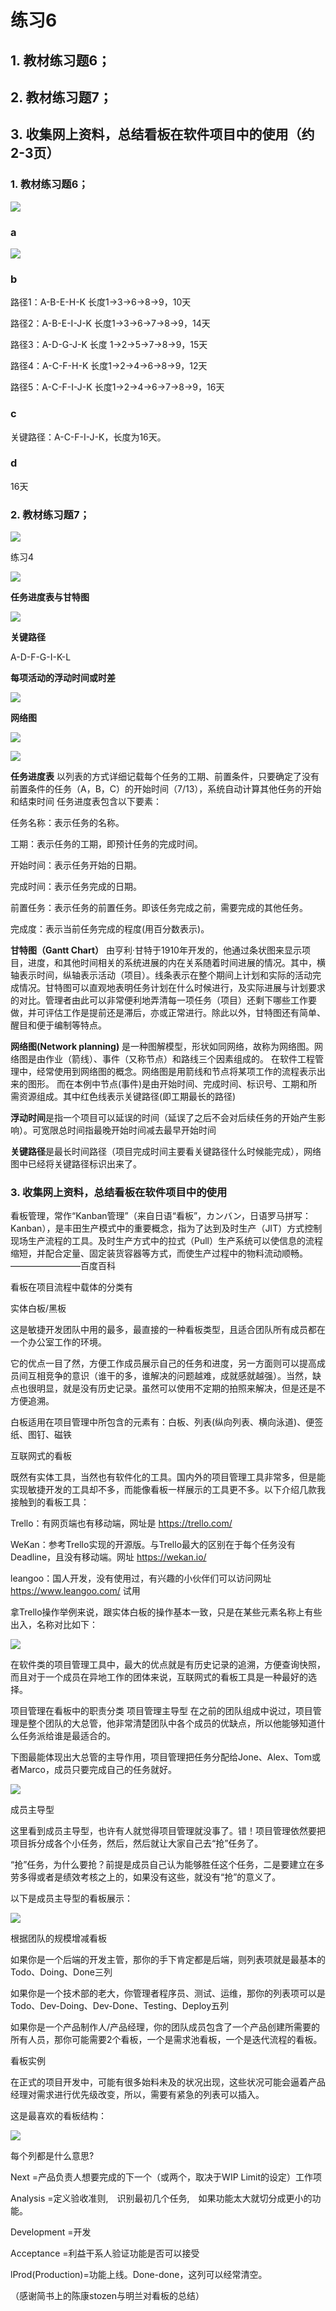 # 练习6
## 1. 教材练习题6；
## 2. 教材练习题7；
## 3. 收集网上资料，总结看板在软件项目中的使用（约2-3页）

### 1. 教材练习题6；

![](https://github.com/ChanKimFung/IT-homework/blob/master/pic/q1.png)

### a

![](https://github.com/ChanKimFung/IT-homework/blob/master/pic/6-1a.png)

### b

路径1：A-B-E-H-K 长度1→3→6→8→9，10天

路径2：A-B-E-I-J-K 长度1→3→6→7→8→9，14天

路径3：A-D-G-J-K 长度 1→2→5→7→8→9，15天

路径4：A-C-F-H-K 长度1→2→4→6→8→9，12天

路径5：A-C-F-I-J-K 长度1→2→4→6→7→8→9，16天

### c

关键路径：A-C-F-I-J-K，长度为16天。

### d

16天

### 2. 教材练习题7；

![](https://github.com/ChanKimFung/IT-homework/blob/master/pic/q21.png)

练习4

![](https://github.com/ChanKimFung/IT-homework/blob/master/pic/q22.png)

**任务进度表与甘特图**

![](https://github.com/ChanKimFung/IT-homework/blob/master/pic/621.png)

**关键路径**

A-D-F-G-I-K-L

**每项活动的浮动时间或时差**


![](https://github.com/ChanKimFung/IT-homework/blob/master/pic/624.png)

**网络图**

![](https://github.com/ChanKimFung/IT-homework/blob/master/pic/622.png)

![](https://github.com/ChanKimFung/IT-homework/blob/master/pic/623.png)

**任务进度表** 以列表的方式详细记载每个任务的工期、前置条件，只要确定了没有前置条件的任务（A，B，C）的开始时间（7/13），系统自动计算其他任务的开始和结束时间
任务进度表包含以下要素：

任务名称：表示任务的名称。

工期：表示任务的工期，即预计任务的完成时间。

开始时间：表示任务开始的日期。

完成时间：表示任务完成的日期。

前置任务：表示任务的前置任务。即该任务完成之前，需要完成的其他任务。

完成度：表示当前任务完成的程度(用百分数表示)。

**甘特图（Gantt Chart）** 由亨利·甘特于1910年开发的，他通过条状图来显示项目，进度，和其他时间相关的系统进展的内在关系随着时间进展的情况。其中，横轴表示时间，纵轴表示活动（项目）。线条表示在整个期间上计划和实际的活动完成情况。甘特图可以直观地表明任务计划在什么时候进行，及实际进展与计划要求的对比。管理者由此可以非常便利地弄清每一项任务（项目）还剩下哪些工作要做，并可评估工作是提前还是滞后，亦或正常进行。除此以外，甘特图还有简单、醒目和便于编制等特点。

**网络图(Network planning)** 是一种图解模型，形状如同网络，故称为网络图。网络图是由作业（箭线）、事件（又称节点）和路线三个因素组成的。
在软件工程管理中，经常使用到网络图的概念。网络图是用箭线和节点将某项工作的流程表示出来的图形。
而在本例中节点(事件)是由开始时间、完成时间、标识号、工期和所需资源组成。其中红色线表示关键路径(即工期最长的路径)

**浮动时间**是指一个项目可以延误的时间（延误了之后不会对后续任务的开始产生影响）。可宽限总时间指最晚开始时间减去最早开始时间

**关键路径**是最长时间路径（项目完成时间主要看关键路径什么时候能完成），网络图中已经将关键路径标识出来了。

### 3. 收集网上资料，总结看板在软件项目中的使用

看板管理，常作“Kanban管理”（来自日语“看板”，カンバン，日语罗马拼写：Kanban），是丰田生产模式中的重要概念，指为了达到及时生产（JIT）方式控制现场生产流程的工具。及时生产方式中的拉式（Pull）生产系统可以使信息的流程缩短，并配合定量、固定装货容器等方式，而使生产过程中的物料流动顺畅。————————百度百科

看板在项目流程中载体的分类有

实体白板/黑板

这是敏捷开发团队中用的最多，最直接的一种看板类型，且适合团队所有成员都在一个办公室工作的环境。

它的优点一目了然，方便工作成员展示自己的任务和进度，另一方面则可以提高成员间互相竞争的意识（谁干的多，谁解决的问题越难，成就感就越强）。当然，缺点也很明显，就是没有历史记录。虽然可以使用不定期的拍照来解决，但是还是不方便追溯。

白板适用在项目管理中所包含的元素有：白板、列表(纵向列表、横向泳道)、便签纸、图钉、磁铁

互联网式的看板

既然有实体工具，当然也有软件化的工具。国内外的项目管理工具非常多，但是能实现敏捷开发的工具却不多，而能像看板一样展示的工具更不多。以下介绍几款我接触到的看板工具：

Trello：有网页端也有移动端，网址是 https://trello.com/

WeKan：参考Trello实现的开源版。与Trello最大的区别在于每个任务没有Deadline，且没有移动端。网址 https://wekan.io/

leangoo：国人开发，没有使用过，有兴趣的小伙伴们可以访问网址 https://www.leangoo.com/ 试用

拿Trello操作举例来说，跟实体白板的操作基本一致，只是在某些元素名称上有些出入，名称对比如下：

![](https://github.com/ChanKimFung/IT-homework/blob/master/pic/631.png)

在软件类的项目管理工具中，最大的优点就是有历史记录的追溯，方便查询快照，而且对于一个成员在异地工作的团体来说，互联网式的看板工具是一种最好的选择。

项目管理在看板中的职责分类
项目管理主导型
在之前的团队组成中说过，项目管理是整个团队的大总管，他非常清楚团队中各个成员的优缺点，所以他能够知道什么任务派给谁是最适合的。

下图最能体现出大总管的主导作用，项目管理把任务分配给Jone、Alex、Tom或者Marco，成员只要完成自己的任务就好。

![](https://github.com/ChanKimFung/IT-homework/blob/master/pic/632.png)

成员主导型

这里看到成员主导型，也许有人就觉得项目管理就没事了。错！项目管理依然要把项目拆分成各个小任务，然后，然后就让大家自己去“抢”任务了。

“抢”任务，为什么要抢？前提是成员自己认为能够胜任这个任务，二是要建立在多劳多得或者是绩效考核之上的，如果没有这些，就没有“抢”的意义了。

以下是成员主导型的看板展示：

![](https://github.com/ChanKimFung/IT-homework/blob/master/pic/633.png)

根据团队的规模增减看板

如果你是一个后端的开发主管，那你的手下肯定都是后端，则列表项就是最基本的Todo、Doing、Done三列

如果你是一个技术部的老大，你管理者程序员、测试、运维，那你的列表项可以是Todo、Dev-Doing、Dev-Done、Testing、Deploy五列

如果你是一个产品制作人/产品经理，你的团队成员包含了一个产品创建所需要的所有人员，那你可能需要2个看板，一个是需求池看板，一个是迭代流程的看板。

看板实例

在正式的项目开发中，可能有很多始料未及的状况出现，这些状况可能会逼着产品经理对需求进行优先级改变，所以，需要有紧急的列表可以插入。

这是最喜欢的看板结构：

![](https://github.com/ChanKimFung/IT-homework/blob/master/pic/635.jpg)

每个列都是什么意思?

Next =产品负责人想要完成的下一个（或两个，取决于WIP Limit的设定）工作项

Analysis =定义验收准则,　识别最初几个任务,　如果功能太大就切分成更小的功能。

Development =开发

Acceptance =利益干系人验证功能是否可以接受

lProd(Production)=功能上线。Done-done，这列可以经常清空。


（感谢简书上的陈康stozen与明兰对看板的总结）

